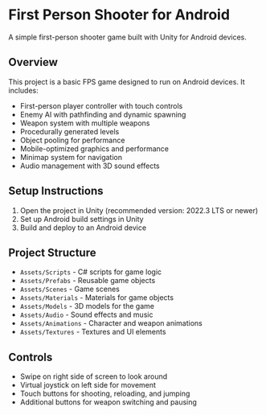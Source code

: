 # First Person Shooter for Android

A simple first-person shooter game built with Unity for Android devices.

## Overview
This project is a basic FPS game designed to run on Android devices. It includes:
- First-person player controller with touch controls
- Enemy AI with pathfinding and dynamic spawning
- Weapon system with multiple weapons
- Procedurally generated levels
- Object pooling for performance
- Mobile-optimized graphics and performance
- Minimap system for navigation
- Audio management with 3D sound effects

## Setup Instructions
1. Open the project in Unity (recommended version: 2022.3 LTS or newer)
2. Set up Android build settings in Unity
3. Build and deploy to an Android device

## Project Structure
- `Assets/Scripts` - C# scripts for game logic
- `Assets/Prefabs` - Reusable game objects
- `Assets/Scenes` - Game scenes
- `Assets/Materials` - Materials for game objects
- `Assets/Models` - 3D models for the game
- `Assets/Audio` - Sound effects and music
- `Assets/Animations` - Character and weapon animations
- `Assets/Textures` - Textures and UI elements

## Controls
- Swipe on right side of screen to look around
- Virtual joystick on left side for movement
- Touch buttons for shooting, reloading, and jumping
- Additional buttons for weapon switching and pausing